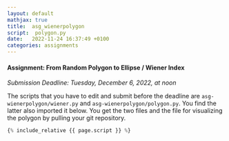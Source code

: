 ```yaml
---
layout: default
mathjax: true
title:  asg_wienerpolygon
script:  polygon.py  
date:   2022-11-24 16:37:49 +0100
categories: assignments
---
```


#### Assignment: From Random Polygon to Ellipse / Wiener Index 

*Submission Deadline: Tuesday, December 6, 2022, at noon*


The scripts that you have to edit and submit before the deadline are
`asg-wienerpolygon/wiener.py` and
`asg-wienerpolygon/polygon.py`. You find the latter also imported it below. 
You get the two files and the file for visualizing the polygon by pulling your git repository.

```python
{% include_relative {{ page.script }} %}
```


